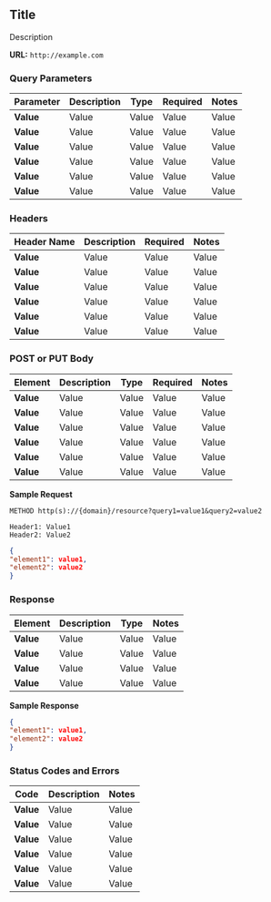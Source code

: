 <!-- This is from Peter Gruenbaum's Udemy API course -->

## Title

Description

**URL:** `http://example.com`

### Query Parameters

| Parameter   | Description     | Type     | Required     | Notes     |
|-------------|-----------------|----------|--------------|-----------|
|  **Value**  |    Value        |  Value   |  Value       | Value     |
|  **Value**  |    Value        |  Value   |  Value       | Value     |
|  **Value**  |    Value        |  Value   |  Value       | Value     |
|  **Value**  |    Value        |  Value   |  Value       | Value     |
|  **Value**  |    Value        |  Value   |  Value       | Value     |
|  **Value**  |    Value        |  Value   |  Value       | Value     |


### Headers

| Header Name | Description     | Required     | Notes     |
|-------------|-----------------|--------------|-----------|
|  **Value**  |    Value        |  Value       | Value     |
|  **Value**  |    Value        |  Value       | Value     |
|  **Value**  |    Value        |  Value       | Value     |
|  **Value**  |    Value        |  Value       | Value     |
|  **Value**  |    Value        |  Value       | Value     |
|  **Value**  |    Value        |  Value       | Value     |


### POST or PUT Body

| Element     | Description     | Type     | Required     | Notes     |
|-------------|-----------------|----------|--------------|-----------|
|  **Value**  |    Value        |  Value   |  Value       | Value     |
|  **Value**  |    Value        |  Value   |  Value       | Value     |
|  **Value**  |    Value        |  Value   |  Value       | Value     |
|  **Value**  |    Value        |  Value   |  Value       | Value     |
|  **Value**  |    Value        |  Value   |  Value       | Value     |
|  **Value**  |    Value        |  Value   |  Value       | Value     |

**Sample Request**

`METHOD http(s)://{domain}/resource?query1=value1&query2=value2`

`Header1: Value1`  
`Header2: Value2`  

```json
{  
"element1": value1,  
"element2": value2  
}  
```


### Response

| Element     |   Description   |   Type   |   Notes   |
|-------------|-----------------|----------|-----------|
|  **Value**  |    Value        |  Value   |  Value    |
|  **Value**  |    Value        |  Value   |  Value    |
|  **Value**  |    Value        |  Value   |  Value    |
|  **Value**  |    Value        |  Value   |  Value    |

**Sample Response**

```json
{  
"element1": value1,  
"element2": value2  
}  
```

### Status Codes and Errors

|     Code    | Description     |  Notes       |
|-------------|-----------------|--------------|
|  **Value**  |    Value        |  Value       |
|  **Value**  |    Value        |  Value       |
|  **Value**  |    Value        |  Value       |
|  **Value**  |    Value        |  Value       |
|  **Value**  |    Value        |  Value       |
|  **Value**  |    Value        |  Value       |
